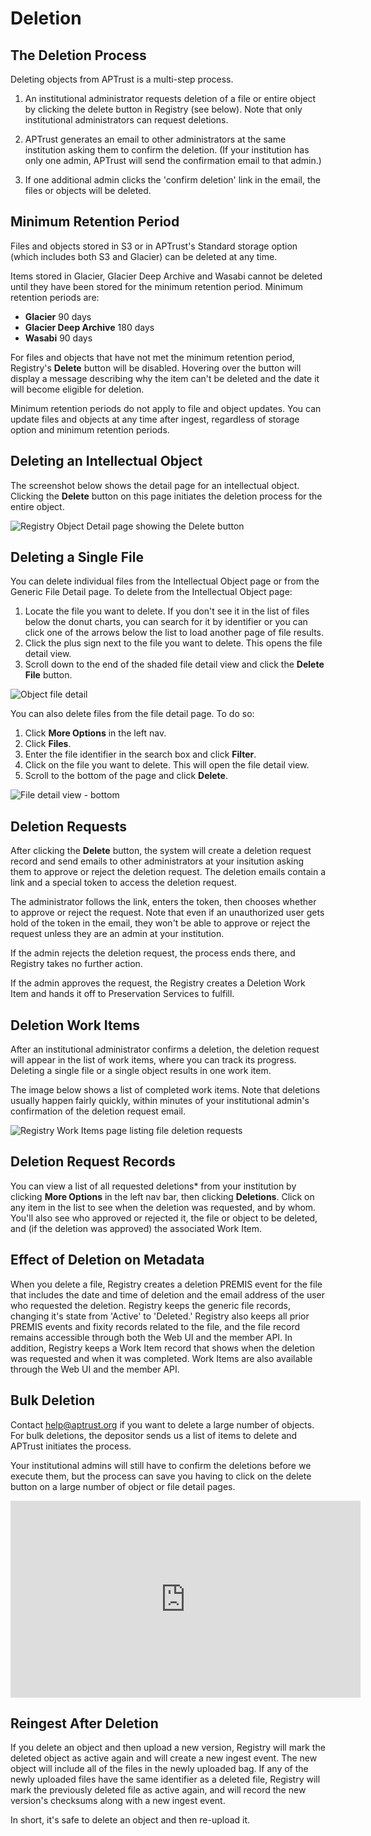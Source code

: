 # Deletion

## The Deletion Process

Deleting objects from APTrust is a multi-step process.

1. An institutional administrator requests deletion of a file or entire object by clicking the delete button in Registry (see below). Note that only institutional administrators can request deletions.

2. APTrust generates an email to other administrators at the same institution asking them to confirm the deletion.  (If your institution has only one admin, APTrust will send the confirmation email to that admin.)

3. If one additional admin clicks the 'confirm deletion' link in the email, the files or objects will be deleted.

## Minimum Retention Period

Files and objects stored in S3 or in APTrust's Standard storage option (which includes both S3 and Glacier)
can be deleted at any time.

Items stored in Glacier, Glacier Deep Archive and Wasabi cannot be deleted until they have been stored for 
the minimum retention period. Minimum retention periods are:

* __Glacier__ 90 days
* __Glacier Deep Archive__ 180 days
* __Wasabi__ 90 days

For files and objects that have not met the minimum retention period, Registry's __Delete__ button will be
disabled. Hovering over the button will display a message describing why the item can't be deleted
and the date it will become eligible for deletion.

Minimum retention periods do not apply to file and object updates. You can update files and objects at
any time after ingest, regardless of storage option and minimum retention periods. 

## Deleting an Intellectual Object

The screenshot below shows the detail page for an intellectual object. Clicking the __Delete__ button on this page initiates the deletion process for the entire object.

![Registry Object Detail page showing the Delete button](../img/registry/ObjectDetailDeleteRestore.png)

## Deleting a Single File

You can delete individual files from the Intellectual Object page or from the Generic File Detail page. To delete from the Intellectual Object page:

1. Locate the file you want to delete. If you don't see it in the list of files below the donut charts, you can search for it by identifier or you can click one of the arrows below the list to load another page of file results.
1. Click the plus sign next to the file you want to delete. This opens the file detail view.
1. Scroll down to the end of the shaded file detail view and click the __Delete File__ button.

![Object file detail](../img/registry/ObjectFileDetailDeleteRestore.png)


You can also delete files from the file detail page. To do so:

1. Click __More Options__ in the left nav.
1. Click __Files__.
1. Enter the file identifier in the search box and click __Filter__.
1. Click on the file you want to delete. This will open the file detail view.
1. Scroll to the bottom of the page and click __Delete__.

![File detail view - bottom](../img/registry/FileDetailDeleteRestore.png)


## Deletion Requests

After clicking the __Delete__ button, the system will create a deletion request record and send emails to other administrators at your insitution asking them to approve or reject the deletion request. The deletion emails contain a link and a special token to access the deletion request.

The administrator follows the link, enters the token, then chooses whether to approve or reject the request. Note that even if an unauthorized user gets hold of the token in the email, they won't be able to approve or reject the request unless they are an admin at your institution.

If the admin rejects the deletion request, the process ends there, and Registry takes no further action.

If the admin approves the request, the Registry creates a Deletion Work Item and hands it off to Preservation Services to fulfill.

## Deletion Work Items

After an institutional administrator confirms a deletion, the deletion request will appear in the list of work items, where you can track its progress. Deleting a single file or a single object results in one work item.

The image below shows a list of completed work items. Note that deletions usually happen fairly quickly, within minutes of your institutional admin's confirmation of the deletion request email.

![Registry Work Items page listing file deletion requests](../img/registry/DeletionWorkItems.png)


## Deletion Request Records

You can view a list of all requested deletions* from your institution by clicking __More Options__ in the left nav bar, then clicking __Deletions__. Click on any item in the list to see when the deletion was requested, and by whom. You'll also see who approved or rejected it, the file or object to be deleted, and (if the deletion was approved) the associated Work Item.

## Effect of Deletion on Metadata

When you delete a file, Registry creates a deletion PREMIS event for the file that includes the date and time of deletion and the email address of the user who requested the deletion. Registry keeps the generic file records, changing it's state from 'Active' to 'Deleted.' Registry also keeps all prior PREMIS events and fixity records related to the file, and the file record remains accessible through both the Web UI and the member API. In addition, Registry keeps a Work Item record that shows when the deletion was requested and when it was completed. Work Items are also available through the Web UI and the member API.

## Bulk Deletion

Contact help@aptrust.org if you want to delete a large number of objects. For bulk deletions, the depositor sends us a list of items to delete and APTrust initiates the process.

Your institutional admins will still have to confirm the deletions before we execute them, but the process can save you having to click on the delete button on a large number of object or file detail pages.

<iframe width="560" height="315" src="https://www.youtube.com/embed/xa9hA1yHBGs?si=yeFU8WqAiVrH-ycT" title="YouTube video player" frameborder="0" allow="accelerometer; autoplay; clipboard-write; encrypted-media; gyroscope; picture-in-picture; web-share" referrerpolicy="strict-origin-when-cross-origin" allowfullscreen></iframe>

## Reingest After Deletion

If you delete an object and then upload a new version, Registry will mark the deleted object as active again and will create a new ingest event. The new object will include all of the files in the newly uploaded bag. If any of the newly uploaded files have the same identifier as a deleted file, Registry will mark the previously deleted file as active again, and will record the new version's checksums along with a new ingest event.

In short, it's safe to delete an object and then re-upload it.
